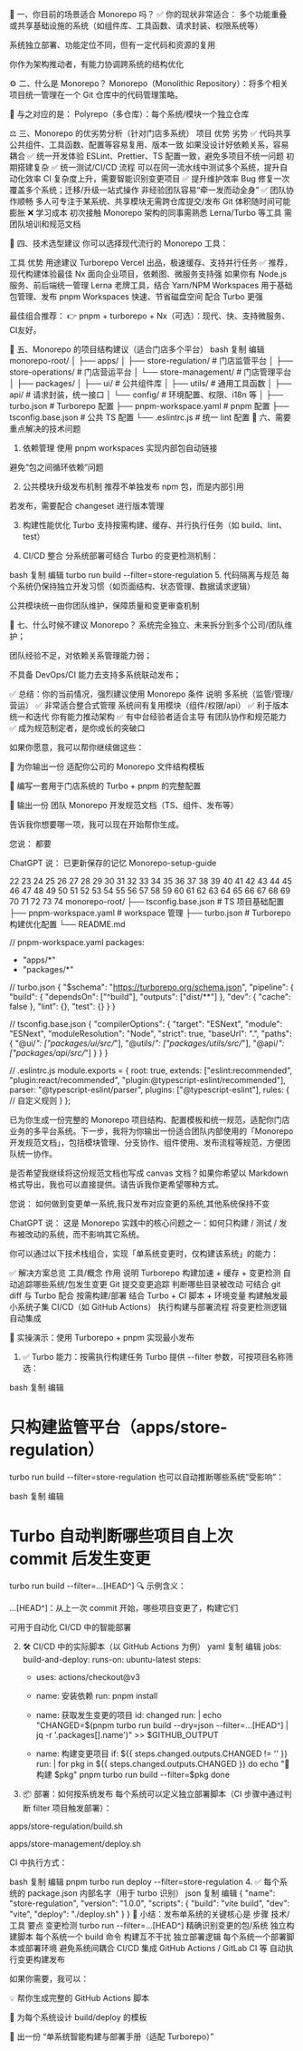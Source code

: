 🧱 一、你目前的场景适合 Monorepo 吗？
✅ 你的现状非常适合：
多个功能重叠或共享基础设施的系统（如组件库、工具函数、请求封装、权限系统等）

系统独立部署、功能定位不同，但有一定代码和资源的复用

你作为架构推动者，有能力协调跨系统的结构优化

⚙️ 二、什么是 Monorepo？
Monorepo（Monolithic Repository）：将多个相关项目统一管理在一个 Git 仓库中的代码管理策略。

🚩 与之对应的是：
Polyrepo（多仓库）：每个系统/模块一个独立仓库

⚖️ 三、Monorepo 的优劣势分析（针对门店多系统）
项目	优势	劣势
✅ 代码共享	公共组件、工具函数、配置等容易复用、版本一致	如果没设计好依赖关系，容易耦合
✅ 统一开发体验	ESLint、Prettier、TS 配置一致，避免多项目不统一问题	初期搭建复杂
✅ 统一测试/CI/CD 流程	可以在同一流水线中测试多个系统，提升自动化效率	CI 复杂度上升，需要智能识别变更项目
✅ 提升维护效率	Bug 修复一次覆盖多个系统；迁移/升级一站式操作	非经验团队容易“牵一发而动全身”
✅ 团队协作顺畅	多人可专注于某系统、共享模块无需跨仓库提交/发布	Git 体积随时间可能膨胀
❌ 学习成本	初次接触 Monorepo 架构的同事需熟悉 Lerna/Turbo 等工具	需团队培训和规范文档

🧩 四、技术选型建议
你可以选择现代流行的 Monorepo 工具：

工具	优势	用途建议
Turborepo	Vercel 出品，极速缓存、支持并行任务	✅ 推荐，现代构建体验最佳
Nx	面向企业项目，依赖图、微服务支持强	如果你有 Node.js 服务、前后端统一管理
Lerna	老牌工具，结合 Yarn/NPM Workspaces	用于基础包管理、发布
pnpm Workspaces	快速、节省磁盘空间	配合 Turbo 更强

最佳组合推荐：
👉 pnpm + turborepo + Nx（可选）：现代、快、支持微服务、CI友好。

🧭 五、Monorepo 的项目结构建议（适合门店多个平台）
bash
复制
编辑
monorepo-root/
│
├── apps/
│   ├── store-regulation/       # 门店监管平台
│   ├── store-operations/       # 门店营运平台
│   └── store-management/       # 门店管理平台
│
├── packages/
│   ├── ui/                     # 公共组件库
│   ├── utils/                  # 通用工具函数
│   ├── api/                    # 请求封装，统一接口
│   └── config/                 # 环境配置、权限、i18n 等
│
├── turbo.json                 # Turborepo 配置
├── pnpm-workspace.yaml        # pnpm 配置
├── tsconfig.base.json         # 公共 TS 配置
└── .eslintrc.js               # 统一 lint 配置
🧪 六、需要重点解决的技术问题
1. 依赖管理
使用 pnpm workspaces 实现内部包自动链接

避免“包之间循环依赖”问题

2. 公共模块升级发布机制
推荐不单独发布 npm 包，而是内部引用

若发布，需要配合 changeset 进行版本管理

3. 构建性能优化
Turbo 支持按需构建、缓存、并行执行任务（如 build、lint、test）

4. CI/CD 整合
分系统部署可结合 Turbo 的变更检测机制：

bash
复制
编辑
turbo run build --filter=store-regulation
5. 代码隔离与规范
每个系统仍保持独立开发习惯（如页面结构、状态管理、数据请求逻辑）

公共模块统一由你团队维护，保障质量和变更审查机制

📌 七、什么时候不建议 Monorepo？
系统完全独立、未来拆分到多个公司/团队维护；

团队经验不足，对依赖关系管理能力弱；

不具备 DevOps/CI 能力去支持多系统联动发布；

✅ 总结：你的当前情况，强烈建议使用 Monorepo
条件	说明
多系统（监管/管理/营运）	✅ 非常适合整合式管理
系统间有复用模块（组件/权限/api）	✅ 利于版本统一和迭代
你有能力推动架构	✅ 有中台经验者适合主导
有团队协作和规范能力	✅ 成为规范制定者，是你成长的突破口

如果你愿意，我可以帮你继续做这些：

📁 为你输出一份 适配你公司的 Monorepo 文件结构模板

🧱 编写一套用于门店系统的 Turbo + pnpm 的完整配置

📜 输出一份 团队 Monorepo 开发规范文档（TS、组件、发布等）

告诉我你想要哪一项，我可以现在开始帮你生成。






您说：
都要


ChatGPT 说：
已更新保存的记忆
Monorepo-setup-guide

22
23
24
25
26
27
28
29
30
31
32
33
34
35
36
37
38
39
40
41
42
43
44
45
46
47
48
49
50
51
52
53
54
55
56
57
58
59
60
61
62
63
64
65
66
67
68
69
70
71
72
73
74
monorepo-root/
├── tsconfig.base.json         # TS 项目基础配置
├── pnpm-workspace.yaml        # workspace 管理
├── turbo.json                 # Turborepo 构建优化配置
└── README.md

// pnpm-workspace.yaml
packages:
  - "apps/*"
  - "packages/*"

// turbo.json
{
  "$schema": "https://turborepo.org/schema.json",
  "pipeline": {
    "build": {
      "dependsOn": ["^build"],
      "outputs": ["dist/**"]
    },
    "dev": {
      "cache": false
    },
    "lint": {},
    "test": {}
  }
}

// tsconfig.base.json
{
  "compilerOptions": {
    "target": "ESNext",
    "module": "ESNext",
    "moduleResolution": "Node",
    "strict": true,
    "baseUrl": ".",
    "paths": {
      "@ui/*": ["packages/ui/src/*"],
      "@utils/*": ["packages/utils/src/*"],
      "@api/*": ["packages/api/src/*"]
    }
  }
}

// .eslintrc.js
module.exports = {
  root: true,
  extends: ["eslint:recommended", "plugin:react/recommended", "plugin:@typescript-eslint/recommended"],
  parser: "@typescript-eslint/parser",
  plugins: ["@typescript-eslint"],
  rules: {
    // 自定义规则
  }
};

已为你生成一份完整的 Monorepo 项目结构、配置模板和统一规范，适配你门店业务的多平台系统。下一步，我将为你输出一份适合团队内部使用的「Monorepo 开发规范文档」，包括模块管理、分支协作、组件使用、发布流程等规范，方便团队统一协作。

是否希望我继续将这份规范文档也写成 canvas 文档？如果你希望以 Markdown 格式导出，我也可以直接提供。请告诉我你更希望哪种方式。






您说：
如何做到变更单一系统,我只发布对应变更的系统,其他系统保持不变


ChatGPT 说：
这是 Monorepo 实践中的核心问题之一：如何只构建 / 测试 / 发布被改动的系统，而不影响其它系统。

你可以通过以下技术栈组合，实现「单系统变更时，仅构建该系统」的能力：

✅ 解决方案总览
工具/概念	作用	说明
Turborepo	构建加速 + 缓存 + 变更检测	自动追踪哪些系统/包发生变更
Git 提交变更追踪	判断哪些目录被改动	可结合 git diff 与 Turbo 配合
按需构建/部署	结合 Turbo + CI 脚本 + 环境变量	构建触发最小系统子集
CI/CD（如 GitHub Actions）	执行构建与部署流程	将变更检测逻辑自动集成

🧱 实操演示：使用 Turborepo + pnpm 实现最小发布
1. ✅ Turbo 能力：按需执行构建任务
Turbo 提供 --filter 参数，可按项目名称筛选：

bash
复制
编辑
# 只构建监管平台（apps/store-regulation）
turbo run build --filter=store-regulation
也可以自动推断哪些系统“受影响”：

bash
复制
编辑
# Turbo 自动判断哪些项目自上次 commit 后发生变更
turbo run build --filter=...[HEAD^]
🔍 示例含义：

...[HEAD^]：从上一次 commit 开始，哪些项目变更了，构建它们

可用于自动化 CI/CD 中的智能部署

2. 🛠️ CI/CD 中的实际脚本（以 GitHub Actions 为例）
yaml
复制
编辑
jobs:
  build-and-deploy:
    runs-on: ubuntu-latest
    steps:
      - uses: actions/checkout@v3

      - name: 安装依赖
        run: pnpm install

      - name: 获取发生变更的项目
        id: changed
        run: |
          echo "CHANGED=$(pnpm turbo run build --dry=json --filter=...[HEAD^] | jq -r '.packages[].name')" >> $GITHUB_OUTPUT

      - name: 构建变更项目
        if: ${{ steps.changed.outputs.CHANGED != '' }}
        run: |
          for pkg in ${{ steps.changed.outputs.CHANGED }}
          do
            echo "🔧 构建 $pkg"
            pnpm turbo run build --filter=$pkg
          done
3. 📦 部署：如何按系统发布
每个系统可以定义独立部署脚本（CI 步骤中通过判断 filter 项目触发部署）：

apps/store-regulation/build.sh

apps/store-management/deploy.sh

CI 中执行方式：

bash
复制
编辑
pnpm turbo run deploy --filter=store-regulation
4. ✅ 每个系统的 package.json 内部名字（用于 turbo 识别）
json
复制
编辑
{
  "name": "store-regulation",
  "version": "1.0.0",
  "scripts": {
    "build": "vite build",
    "dev": "vite",
    "deploy": "./deploy.sh"
  }
}
📌 小结：发布单系统的关键核心是
步骤	技术/工具	要点
变更检测	turbo run --filter=...[HEAD^]	精确识别变更的包/系统
独立构建脚本	每个系统一个 build 命令	构建互不干扰
独立部署逻辑	每个系统一个部署脚本或部署环境	避免系统间耦合
CI/CD 集成	GitHub Actions / GitLab CI 等	自动执行变更构建发布

如果你需要，我可以：

💡 帮你生成完整的 GitHub Actions 脚本

📁 为每个系统设计 build/deploy 的模板

📘 出一份 “单系统智能构建与部署手册（适配 Turborepo）”

